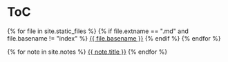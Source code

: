 # ToC

{% for file in site.static_files %}
{% if file.extname == ".md" and file.basename != "index" %}
[{{ file.basename }}]({{site.baseurl}}/{{file.basename}}.html)
{% endif %}
{% endfor %}

{% for note in site.notes %}
    <a href="{{ note.url }}">{{ note.title }}</a>
{% endfor %}
